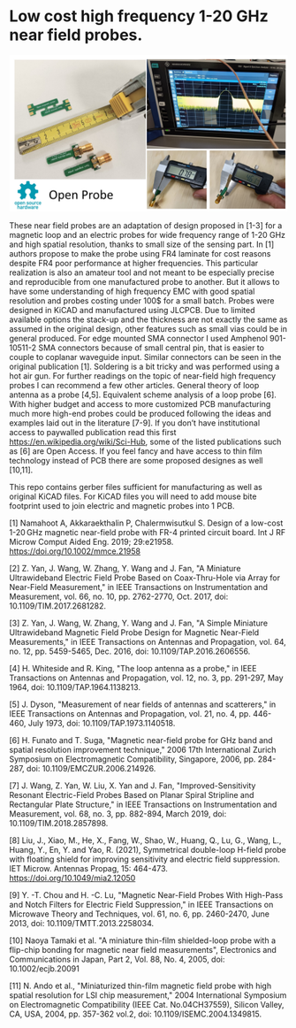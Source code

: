 # Low cost high frequency 1-20 GHz near field probes.

![](/images/Open_probe.jpg)

These near field probes are an adaptation of design proposed in [1-3] for a magnetic loop and an electric  probes for wide frequency range of 1-20 GHz and high spatial resolution, thanks to small size of the sensing part.
In [1] authors propose to make the probe using FR4 laminate for cost reasons despite FR4 poor performance at higher frequencies. This particular realization is also an amateur tool and not meant to be especially precise and reproducible from one manufactured probe to another. But it allows to have some understanding of high frequency EMC with good spatial resolution and probes costing under 100$ for a small batch.
Probes were designed in KiCAD and manufactured using JLCPCB. Due to limited available options the stack-up and the thickness are not exactly the same as assumed in the original design, other features such as small vias could be in general produced. For edge mounted SMA connector I used Amphenol 901-10511-2 SMA connectors because of small central pin, that is easier to couple to coplanar waveguide input. Similar connectors can be seen in the original publication [1]. Soldering is a bit tricky and was performed using a hot air gun.
For further readings on the topic of near-field high frequency probes I can recommend a few other articles. General theory of loop antenna as a probe [4,5]. Equivalent scheme analysis of a loop probe [6].  With higher budget and access to more customized PCB manufacturing much more high-end probes could be produced following the ideas and examples laid out in the literature [7-9]. If you don’t have institutional access to paywalled publication read this first https://en.wikipedia.org/wiki/Sci-Hub, some of the listed publications such as [6] are Open Access.
If you feel fancy and have access to thin film technology instead of PCB there are some proposed designes as well [10,11].

This repo contains gerber files sufficient for manufacturing as well as original KiCAD files. For KiCAD files you will need to add mouse bite footprint used to join electric and magnetic probes into 1 PCB.

[1] Namahoot A, Akkaraekthalin P, Chalermwisutkul S. Design of a low-cost 1-20 GHz magnetic near-field probe with FR-4 printed circuit board. Int J RF Microw Comput Aided Eng. 2019; 29:e21958. https://doi.org/10.1002/mmce.21958

[2] Z. Yan, J. Wang, W. Zhang, Y. Wang and J. Fan, "A Miniature Ultrawideband Electric Field Probe Based on Coax-Thru-Hole via Array for Near-Field Measurement," in IEEE Transactions on Instrumentation and Measurement, vol. 66, no. 10, pp. 2762-2770, Oct. 2017, doi: 10.1109/TIM.2017.2681282.

[3] Z. Yan, J. Wang, W. Zhang, Y. Wang and J. Fan, "A Simple Miniature Ultrawideband Magnetic Field Probe Design for Magnetic Near-Field Measurements," in IEEE Transactions on Antennas and Propagation, vol. 64, no. 12, pp. 5459-5465, Dec. 2016, doi: 10.1109/TAP.2016.2606556.

[4] H. Whiteside and R. King, "The loop antenna as a probe," in IEEE Transactions on Antennas and Propagation, vol. 12, no. 3, pp. 291-297, May 1964, doi: 10.1109/TAP.1964.1138213.

[5] J. Dyson, "Measurement of near fields of antennas and scatterers," in IEEE Transactions on Antennas and Propagation, vol. 21, no. 4, pp. 446-460, July 1973, doi: 10.1109/TAP.1973.1140518.

[6] H. Funato and T. Suga, "Magnetic near-field probe for GHz band and spatial resolution improvement technique," 2006 17th International Zurich Symposium on Electromagnetic Compatibility, Singapore, 2006, pp. 284-287, doi: 10.1109/EMCZUR.2006.214926.

[7] J. Wang, Z. Yan, W. Liu, X. Yan and J. Fan, "Improved-Sensitivity Resonant Electric-Field Probes Based on Planar Spiral Stripline and Rectangular Plate Structure," in IEEE Transactions on Instrumentation and Measurement, vol. 68, no. 3, pp. 882-894, March 2019, doi: 10.1109/TIM.2018.2857898.

[8] Liu, J., Xiao, M., He, X., Fang, W., Shao, W., Huang, Q., Lu, G., Wang, L., Huang, Y., En, Y. and Yao, R. (2021), Symmetrical double-loop H-field probe with floating shield for improving sensitivity and electric field suppression. IET Microw. Antennas Propag, 15: 464-473. https://doi.org/10.1049/mia2.12050

[9] Y. -T. Chou and H. -C. Lu, "Magnetic Near-Field Probes With High-Pass and Notch Filters for Electric Field Suppression," in IEEE Transactions on Microwave Theory and Techniques, vol. 61, no. 6, pp. 2460-2470, June 2013, doi: 10.1109/TMTT.2013.2258034.

[10] Naoya Tamaki et al.  "A miniature thin-film shielded-loop probe with a flip-chip bonding for magnetic near field measurements", Electronics and Communications in Japan, Part 2, Vol. 88, No. 4, 2005, doi: 10.1002/ecjb.20091

[11] N. Ando et al., "Miniaturized thin-film magnetic field probe with high spatial resolution for LSI chip measurement," 2004 International Symposium on Electromagnetic Compatibility (IEEE Cat. No.04CH37559), Silicon Valley, CA, USA, 2004, pp. 357-362 vol.2, doi: 10.1109/ISEMC.2004.1349815.
